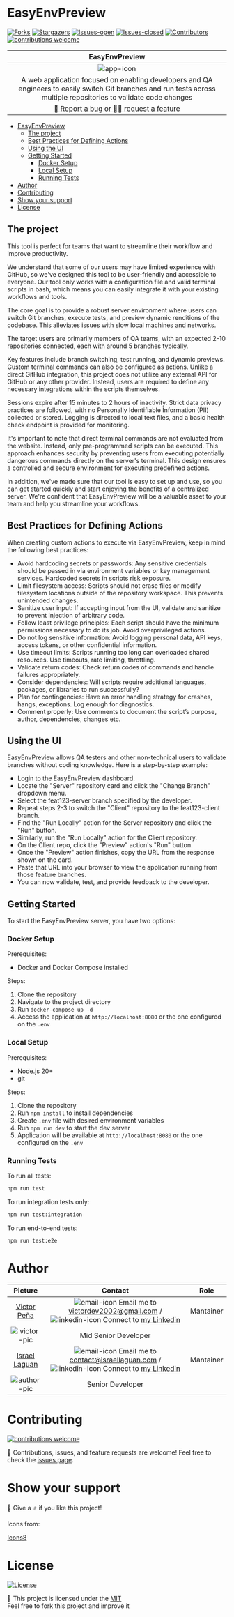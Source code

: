# EasyEnvPreview

<!-- PROJECT SHIELDS -->
[![Forks][forks-shield]][forks-url]
[![Stargazers][stars-shield]][stars-url]
[![Issues-open][issues-open-shield]][issues-url]
[![Issues-closed][issues-closed-shield]][issues-url]
[![Contributors][contributors-shield]][contributors-url]
[![contributions welcome][contributions-welcome]][issues-url]

<!-- PROJECT LOGO -->

|                                              EasyEnvPreview                                              |
| :------------------------------------------------------------------------------------------------------: |
|                                              ![app-icon][]                                               |
| A web application focused on enabling developers and QA engineers to easily switch Git branches and run tests across multiple repositories to validate code changes |
|                          [🐞 Report a bug or 🙋‍♂️ request a feature][issues-url]                           |

- [EasyEnvPreview](#easyenvpreview)
  - [The project](#the-project)
  - [Best Practices for Defining Actions](#best-practices-for-defining-actions)
  - [Using the UI](#using-the-ui)
  - [Getting Started](#getting-started)
    - [Docker Setup](#docker-setup)
    - [Local Setup](#local-setup)
    - [Running Tests](#running-tests)
- [Author](#author)
- [Contributing](#contributing)
- [Show your support](#show-your-support)
- [License](#license)

## The project

This tool is perfect for teams that want to streamline their workflow and improve productivity.

We understand that some of our users may have limited experience with GitHub, so we've designed this tool to be user-friendly and accessible to everyone. Our tool only works with a configuration file and valid terminal scripts in bash, which means you can easily integrate it with your existing workflows and tools.

The core goal is to provide a robust server environment where users can switch Git branches, execute tests, and preview dynamic renditions of the codebase. This alleviates issues with slow local machines and networks.

The target users are primarily members of QA teams, with an expected 2-10 repositories connected, each with around 5 branches typically.

Key features include branch switching, test running, and dynamic previews. Custom terminal commands can also be configured as actions. Unlike a direct GitHub integration, this project does not utilize any external API for GitHub or any other provider. Instead, users are required to define any necessary integrations within the scripts themselves.

Sessions expire after 15 minutes to 2 hours of inactivity. Strict data privacy practices are followed, with no Personally Identifiable Information (PII) collected or stored. Logging is directed to local text files, and a basic health check endpoint is provided for monitoring.

It's important to note that direct terminal commands are not evaluated from the website. Instead, only pre-programmed scripts can be executed. This approach enhances security by preventing users from executing potentially dangerous commands directly on the server's terminal. This design ensures a controlled and secure environment for executing predefined actions.

In addition, we've made sure that our tool is easy to set up and use, so you can get started quickly and start enjoying the benefits of a centralized server. We're confident that EasyEnvPreview will be a valuable asset to your team and help you streamline your workflows.

## Best Practices for Defining Actions

When creating custom actions to execute via EasyEnvPreview, keep in mind the following best practices:

- Avoid hardcoding secrets or passwords: Any sensitive credentials should be passed in via environment variables or key management services. Hardcoded secrets in scripts risk exposure.
- Limit filesystem access: Scripts should not erase files or modify filesystem locations outside of the repository workspace. This prevents unintended changes.
- Sanitize user input: If accepting input from the UI, validate and sanitize to prevent injection of arbitrary code.
- Follow least privilege principles: Each script should have the minimum permissions necessary to do its job. Avoid overprivileged actions.
- Do not log sensitive information: Avoid logging personal data, API keys, access tokens, or other confidential information.
- Use timeout limits: Scripts running too long can overloaded shared resources. Use timeouts, rate limiting, throttling.
- Validate return codes: Check return codes of commands and handle failures appropriately.
- Consider dependencies: Will scripts require additional languages, packages, or libraries to run successfully?
- Plan for contingencies: Have an error handling strategy for crashes, hangs, exceptions. Log enough for diagnostics.
- Comment properly: Use comments to document the script’s purpose, author, dependencies, changes etc.

## Using the UI

EasyEnvPreview allows QA testers and other non-technical users to validate branches without coding knowledge. Here is a step-by-step example:

- Login to the EasyEnvPreview dashboard.
- Locate the "Server" repository card and click the "Change Branch" dropdown menu.
- Select the feat123-server branch specified by the developer.
- Repeat steps 2-3 to switch the "Client" repository to the feat123-client branch.
- Find the "Run Locally" action for the Server repository and click the "Run" button.
- Similarly, run the "Run Locally" action for the Client repository.
- On the Client repo, click the "Preview" action's "Run" button.
- Once the "Preview" action finishes, copy the URL from the response shown on the card.
- Paste that URL into your browser to view the application running from those feature branches.
- You can now validate, test, and provide feedback to the developer.

## Getting Started

To start the EasyEnvPreview server, you have two options:

### Docker Setup

Prerequisites:

- Docker and Docker Compose installed

Steps:

1. Clone the repository 
2. Navigate to the project directory
3. Run `docker-compose up -d`
4. Access the application at `http://localhost:8080` or the one configured on the `.env`

### Local Setup 

Prerequisites:

- Node.js 20+ 
- git

Steps:

1. Clone the repository
2. Run `npm install` to install dependencies 
3. Create `.env` file with desired environment variables
4. Run `npm run dev` to start the dev server
5. Application will be available at `http://localhost:8080` or the one configured on the `.env`

### Running Tests

To run all tests:

```bash
npm run test
```

To run integration tests only:

```bash 
npm run test:integration
```

To run end-to-end tests:

```
npm run test:e2e
```

# Author

|              Picture               |                                                               Contact                                                               | Role |
| :--------------------------------: | :---------------------------------------------------------------------------------------------------------------------------------: | ---- |
|    [Victor Peña][victor-github]    | ![email-icon][] Email me to [victordev2002@gmail.com][victor-email] / ![linkedin-icon][] Connect to [my Linkedin][victor-linkedin]  |  Mantainer
|          ![victor-pic][]           |                                                 Mid Senior Developer                                                 |
|   [Israel Laguan][author-github]   | ![email-icon][] Email me to [contact@israellaguan.com][author-email] / ![linkedin-icon][] Connect to [my Linkedin][author-linkedin] | Mantainer
|          ![author-pic][]           |                                                  Senior Developer                                                  |

# Contributing

[![contributions welcome][contributions-welcome]][issues-url]

🤝 Contributions, issues, and feature requests are welcome! Feel free to check the [issues page][issues-url].

# Show your support

🤗 Give a ⭐️ if you like this project!

Icons from:

<a href="https://icons8.com/icon/13917/full-image">Icons8</a>

# License

[![License][badge-license]](http://badges.mit-license.org)

📝 This project is licensed under the [MIT](LICENSE)\
Feel free to fork this project and improve it

<!-- MARKDOWN LINKS & IMAGES -->
[contributors-shield]: https://img.shields.io/github/contributors/TeamNovaSoft/qa-exposed-server?style=for-the-badge
[contributors-url]: https://github.com/TeamNovaSoft/qa-exposed-server/graphs/contributors
[forks-shield]: https://img.shields.io/github/forks/TeamNovaSoft/qa-exposed-server?style=for-the-badge
[forks-url]: https://github.com/TeamNovaSoft/qa-exposed-server/network/members
[stars-shield]: https://img.shields.io/github/stars/TeamNovaSoft/qa-exposed-server?style=for-the-badge
[stars-url]: https://github.com/TeamNovaSoft/qa-exposed-server/stargazers
[issues-open-shield]: https://img.shields.io/github/issues/TeamNovaSoft/qa-exposed-server?style=for-the-badge
[issues-url]: https://github.com/TeamNovaSoft/qa-exposed-server/issues
[issues-closed-shield]: https://img.shields.io/github/issues-closed/TeamNovaSoft/qa-exposed-server?style=for-the-badge
[contributions-welcome]: https://img.shields.io/badge/contributions-welcome-brightgreen.svg?style=for-the-badge
[badge-license]: https://img.shields.io/:license-mit-blue.svg?style=for-the-badge
[app-icon]: https://img.icons8.com/external-yogi-aprelliyanto-outline-color-yogi-aprelliyanto/32/external-preview-image-coding-and-programming-yogi-aprelliyanto-outline-color-yogi-aprelliyanto.png
[author-pic]: https://avatars2.githubusercontent.com/u/36519478?s=460&v=4
[author-github]: https://israel-laguan.github.io
[author-linkedin]: https://www.linkedin.com/in/israellaguan
[author-email]: mailto:contact@israellaguan.com
[linkedin-icon]: https://img.icons8.com/color/20/000000/linkedin.png
[email-icon]: https://img.icons8.com/color/20/000000/message-squared.png
[app-icon]: docs/icon.png
[victor-github]: https://github.com/Katsu08
[victor-pic]: https://avatars.githubusercontent.com/u/66505715?v=4
[victor-email]: mailto:victordev2002@gmail.com
[victor-linkedin]: https://www.linkedin.com/in/v%C3%ADctor-pe%C3%B1a-348a3918a/
